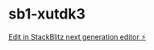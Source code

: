 # sb1-xutdk3

[Edit in StackBlitz next generation editor ⚡️](https://stackblitz.com/~/github.com/dwarner13/sb1-xutdk3)